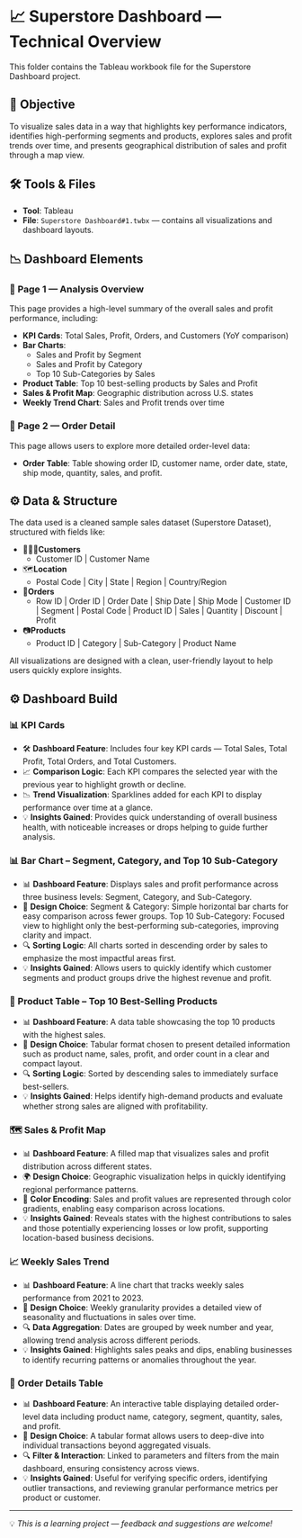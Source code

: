 # 📈 Superstore Dashboard — Technical Overview

This folder contains the Tableau workbook file for the Superstore Dashboard project.

## 📌 Objective
To visualize sales data in a way that highlights key performance indicators, identifies high-performing segments and products, explores sales and profit trends over time, and presents geographical distribution of sales and profit through a map view.

## 🛠️ Tools & Files
- **Tool**: Tableau
- **File**: `Superstore Dashboard#1.twbx` — contains all visualizations and dashboard layouts.

## 📉 Dashboard Elements

### 📍 Page 1 — Analysis Overview
This page provides a high-level summary of the overall sales and profit performance, including:
- **KPI Cards**: Total Sales, Profit, Orders, and Customers (YoY comparison)
- **Bar Charts**:
  - Sales and Profit by Segment
  - Sales and Profit by Category
  - Top 10 Sub-Categories by Sales
- **Product Table**: Top 10 best-selling products by Sales and Profit
- **Sales & Profit Map**: Geographic distribution across U.S. states
- **Weekly Trend Chart**: Sales and Profit trends over time

### 📍 Page 2 — Order Detail
This page allows users to explore more detailed order-level data:
- **Order Table**: Table showing order ID, customer name, order date, state, ship mode, quantity, sales, and profit.

## ⚙️ Data & Structure
The data used is a cleaned sample sales dataset (Superstore Dataset), structured with fields like:
- 🧑🏻‍💼**Customers**
  - Customer ID | Customer Name
- 🗺**Location**
  - Postal Code | City | State | Region | Country/Region
- 📝**Orders**
  - Row ID | Order ID | Order Date | Ship Date | Ship Mode | Customer ID | Segment | Postal Code | Product ID | Sales | Quantity | Discount | Profit
- 📷**Products**
  - Product ID | Category | Sub-Category | Product Name


All visualizations are designed with a clean, user-friendly layout to help users quickly explore insights.

## ⚙️ Dashboard Build

### 📊 KPI Cards
- 🛠️ **Dashboard Feature**: Includes four key KPI cards — Total Sales, Total Profit, Total Orders, and Total Customers.
- 📈 **Comparison Logic**: Each KPI compares the selected year with the previous year to highlight growth or decline.
- 📉 **Trend Visualization**: Sparklines added for each KPI to display performance over time at a glance.
- 💡 **Insights Gained**: Provides quick understanding of overall business health, with noticeable increases or drops helping to guide further analysis.

### 📊 Bar Chart – Segment, Category, and Top 10 Sub-Category
- 📊 **Dashboard Feature**: Displays sales and profit performance across three business levels: Segment, Category, and Sub-Category.
- 📌 **Design Choice**: Segment & Category: Simple horizontal bar charts for easy comparison across fewer groups. Top 10 Sub-Category: Focused view to highlight only the best-performing sub-categories, improving clarity and impact.
- 🔍 **Sorting Logic**: All charts sorted in descending order by sales to emphasize the most impactful areas first.
- 💡 **Insights Gained**: Allows users to quickly identify which customer segments and product groups drive the highest revenue and profit.

### 🧾 Product Table – Top 10 Best-Selling Products
- 📊 **Dashboard Feature**: A data table showcasing the top 10 products with the highest sales.
- 📌 **Design Choice**: Tabular format chosen to present detailed information such as product name, sales, profit, and order count in a clear and compact layout.
- 🔍 **Sorting Logic**: Sorted by descending sales to immediately surface best-sellers.
- 💡 **Insights Gained**: Helps identify high-demand products and evaluate whether strong sales are aligned with profitability.

### 🗺️ Sales & Profit Map
- 📊 **Dashboard Feature**: A filled map that visualizes sales and profit distribution across different states.
- 🌍 **Design Choice**: Geographic visualization helps in quickly identifying regional performance patterns.
- 🎯 **Color Encoding**: Sales and profit values are represented through color gradients, enabling easy comparison across locations.
- 💡 **Insights Gained**: Reveals states with the highest contributions to sales and those potentially experiencing losses or low profit, supporting location-based business decisions.

### 📈 Weekly Sales Trend
- 📊 **Dashboard Feature**: A line chart that tracks weekly sales performance from 2021 to 2023.
- 📅 **Design Choice**: Weekly granularity provides a detailed view of seasonality and fluctuations in sales over time.
- 🔍 **Data Aggregation**: Dates are grouped by week number and year, allowing trend analysis across different periods.
- 💡 **Insights Gained**: Highlights sales peaks and dips, enabling businesses to identify recurring patterns or anomalies throughout the year.

### 📄 Order Details Table
- 📊 **Dashboard Feature**: An interactive table displaying detailed order-level data including product name, category, segment, quantity, sales, and profit.
- 🔧 **Design Choice**: A tabular format allows users to deep-dive into individual transactions beyond aggregated visuals.
- 🔍 **Filter & Interaction**: Linked to parameters and filters from the main dashboard, ensuring consistency across views.
- 💡 **Insights Gained**: Useful for verifying specific orders, identifying outlier transactions, and reviewing granular performance metrics per product or customer.



---

💡 *This is a learning project — feedback and suggestions are welcome!*


